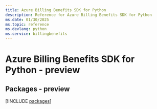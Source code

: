 ```yaml
---
title: Azure Billing Benefits SDK for Python
description: Reference for Azure Billing Benefits SDK for Python
ms.date: 01/30/2025
ms.topic: reference
ms.devlang: python
ms.service: billingbenefits
---
```

# Azure Billing Benefits SDK for Python - preview
## Packages - preview
[!INCLUDE [packages](billing-benefits-index.md)]